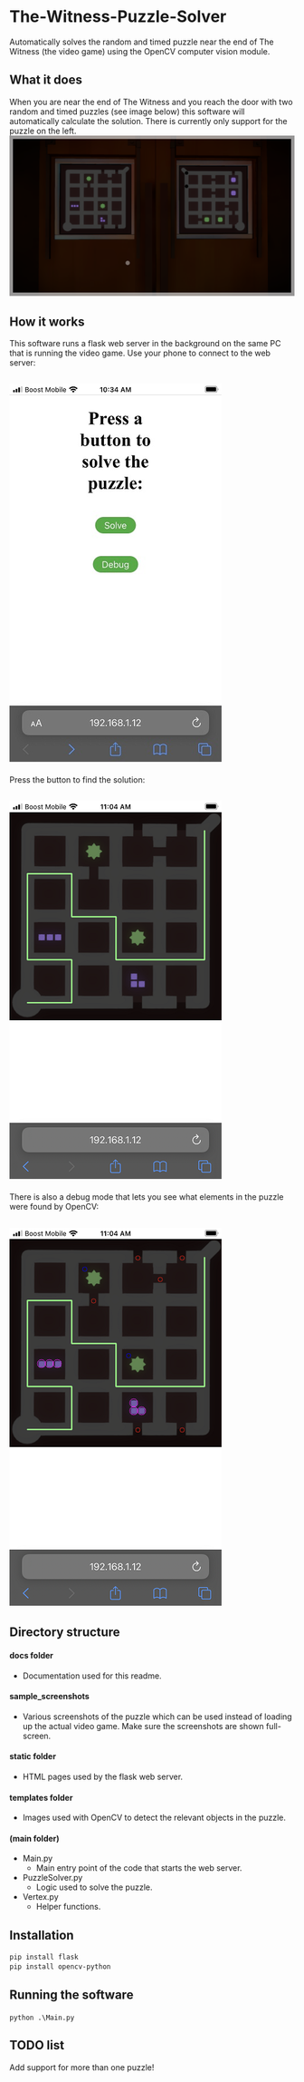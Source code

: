 # The-Witness-Puzzle-Solver
Automatically solves the random and timed puzzle near the end of The Witness (the video game) using the OpenCV computer vision module.

## What it does
When you are near the end of The Witness and you reach the door with two random and timed puzzles (see image below) this software will automatically calculate the solution. There is currently only support for the puzzle on the left.
![The Witness](sample_screenshots/17.png)

## How it works
This software runs a flask web server in the background on the same PC that is running the video game. Use your phone to connect to the web server:

![index](docs/index.png)
---
Press the button to find the solution:

![solution](docs/result.png)
---
There is also a debug mode that lets you see what elements in the puzzle were found by OpenCV:

![debug](docs/debug.png)
---

## Directory structure
#### docs folder
* Documentation used for this readme.
#### sample_screenshots
* Various screenshots of the puzzle which can be used instead of loading up the actual video game. Make sure the screenshots are shown full-screen.
#### static folder
* HTML pages used by the flask web server.
#### templates folder
* Images used with OpenCV to detect the relevant objects in the puzzle.
#### (main folder)
 * Main.py
     * Main entry point of the code that starts the web server.
 * PuzzleSolver.py
     * Logic used to solve the puzzle.
 * Vertex.py
     * Helper functions.

## Installation
```bash
pip install flask
pip install opencv-python
```

## Running the software
`python .\Main.py`

## TODO list
Add support for more than one puzzle!
